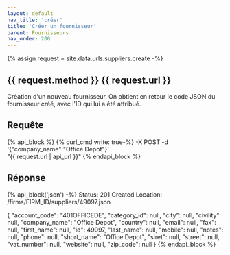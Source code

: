 ```yaml
---
layout: default
nav_title: 'créer'
title: 'Créer un fournisseur'
parent: Fournisseurs
nav_order: 200
---
```

{% assign request = site.data.urls.suppliers.create -%}
## {{ request.method }} {{ request.url }}

Création d'un nouveau fournisseur. On obtient en retour le code JSON du fournisseur créé, avec l'ID qui lui a été attribué.

## Requête

{% api_block %}
{% curl_cmd write: true-%}
-X POST -d '{"company_name":"Office Depot"}' \
"{{ request.url | api_url }}"
{% endapi_block %}

## Réponse

{% api_block('json') -%}
Status: 201 Created
Location: /firms/FIRM_ID/suppliers/49097.json

{
"account_code": "401OFFICEDE",
"category_id": null,
"city": null,
"civility": null,
"company_name": "Office Depot",
"country": null,
"email": null,
"fax": null,
"first_name": null,
"id": 49097,
"last_name": null,
"mobile": null,
"notes": null,
"phone": null,
"short_name": "Office Depot",
"siret": null,
"street": null,
"vat_number": null,
"website": null,
"zip_code": null
}
{% endapi_block %}
